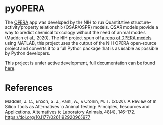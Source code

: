 # pyOPERA  
The [OPERA](https://ntp.niehs.nih.gov/whatwestudy/niceatm/comptox/ct-opera/opera.html) app was developed by the NIH to run Quantitative structure–activity/property relationship (QSAR/QSPR) models. QSAR models provide a way to predict chemical toxicology without the need of animal models (Madden et al., 2020). The NIH project spun off [a repo of OPERA models](https://github.com/kmansouri/OPERA) using MATLAB, this project uses the output of the NIH OPERA open-source project and converts it to a full Python package that is as usable as possible by Python developers.

This project is under active development, full documentation can be found [here](https://cabreratoxy.github.io/pyOPERA/). 
  
# References
Madden, J. C., Enoch, S. J., Paini, A., & Cronin, M. T. (2020). A Review of In Silico Tools as Alternatives to Animal Testing: Principles, Resources and Applications. Alternatives to Laboratory Animals, 48(4), 146–172. https://doi.org/10.1177/0261192920965977


